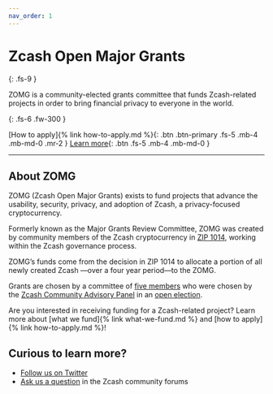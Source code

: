 ```yaml
---
nav_order: 1
---
```


# Zcash Open Major Grants
{: .fs-9 }

ZOMG is a community-elected grants committee that funds Zcash-related projects in order to bring financial privacy to everyone in the world.

{: .fs-6 .fw-300 }

[How to apply]{% link how-to-apply.md %}{: .btn .btn-primary .fs-5 .mb-4 .mb-md-0 .mr-2 } [Learn more](#about-zomg){: .btn .fs-5 .mb-4 .mb-md-0 }

---

## About ZOMG

ZOMG (Zcash Open Major Grants) exists to fund projects that advance the usability, security, privacy, and adoption of Zcash, a privacy-focused cryptocurrency. 

Formerly known as the Major Grants Review Committee, ZOMG was created by community members of the Zcash cryptocurrency in [ZIP 1014](https://zips.z.cash/zip-1014), working within the Zcash governance process.

ZOMG’s funds come from the decision in ZIP 1014 to allocate a portion of all newly created Zcash —over a four year period—to the ZOMG. 

Grants are chosen by a committee of [five members](https://forum.zcashcommunity.com/t/inaugural-post-in-mgrc-updates/37410) who were chosen by the [Zcash Community Advisory Panel](https://www.zfnd.org/governance/community-advisory-panel/) in an [open election](https://vote.heliosvoting.org/helios/elections/fd30d13c-e010-11ea-88f3-4a6a23563c24/view). 

Are you interested in receiving funding for a Zcash-related project? Learn more about [what we fund]{% link what-we-fund.md %} and [how to apply]{% link how-to-apply.md %}! 

## Curious to learn more?

* [Follow us on Twitter](https://twitter.com/zcashomg)
* [Ask us a question](https://forum.zcashcommunity.com/c/Grants/33) in the Zcash community forums